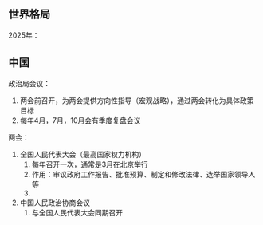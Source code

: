 ## 世界格局

2025年：


## 中国

政治局会议：
1. 两会前召开，为两会提供方向性指导（宏观战略），通过两会转化为具体政策目标
2. 每年4月，7月，10月会有季度复盘会议

两会：
1. 全国人民代表大会（最高国家权力机构）
	1. 每年召开一次，通常是3月在北京举行
	2. 作用：审议政府工作报告、批准预算、制定和修改法律、选举国家领导人等
	3. 
2. 中国人民政治协商会议
	1. 与全国人民代表大会同期召开
